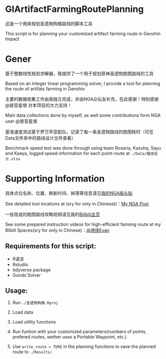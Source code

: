 # GIArtifactFarmingRoutePlanning
这是一个用来规划圣遗物狗粮路线的脚本工具

This script is for planning your customized artifact farming route in Genshin Impact

# Gener
基于整数线性规划求解器，我提供了一个用于规划原神圣遗物跑图路线的工具

Based on an integer linear programming solver, I provide a tool for planning the route of artifats farming in Genshin 

主要的数据收集工作由我独立完成，并由NGA众坛友补充，在此感谢！特别感谢 @彼音星垠 对本项目的大力支持！

Main data collections done by myself, as well some contributions form NGA user @彼音星垠 

基准速度测试基于罗万早亚配队，记录了每一条圣遗物路线的跑图耗时（可在Data文件夹中的路线设计文件查看）

Benchmark speed test was done through using team Rosaria, Kazuha, Sayu and Kaeya, logged speed information for each point-route at `./Data/路线设计.xlsx`

# Supporting Information
具体点位名称、位置、刷新时间、掉落等信息请见[我的NGA版头贴](https://nga.178.com/read.php?tid=27875210)

See detailed loot locations at (sry for only in Chinese))：[My NGA Post](https://nga.178.com/read.php?tid=27875210)

一些现成的跑图路线攻略视频请见我的[Bilibili主页](https://space.bilibili.com/1897138)

See some prepared instruction videos for high-efficient farming route at my Blibili Spaces(sry for only in Chinese)：[@游侠Evan](https://space.bilibili.com/1897138)

## Requirements for this script:
- R语言
- Rstudio
- tidyverse package
- Gurobi Solver

## Usage:
1. Run `./圣遗物狗粮.Rproj`

2. Load data

3. Load utility functions

4. Run funtion with your customized parameters(numbers of points, prefered routes, wether uses a Portable Waypoint, etc.)

5. Use `write_route = TURE` in the planning functions to save the planned route to `./Results/`
